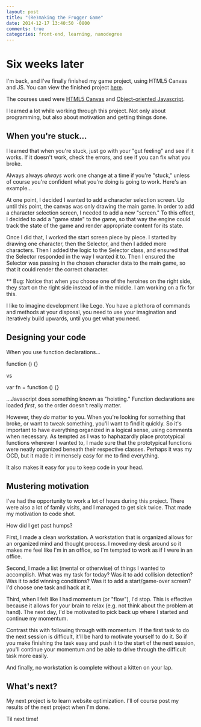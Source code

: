 ```yaml
---
layout: post
title: "(Re)making the Frogger Game"
date: 2014-12-17 13:40:50 -0800
comments: true
categories: front-end, learning, nanodegree
---
```


# Six weeks later

I'm back, and I've finally finished my game project, using HTML5 Canvas and JS. You can view the finished project [here](abustamam.github.io/frontend-nanodegree-arcade-game). 

The courses used were [HTML5 Canvas](https://www.udacity.com/course/viewer#!/c-ud292-nd) and [Object-oriented Javascript](https://www.udacity.com/course/viewer#!/c-ud015-nd).

I learned a lot while working through this project. Not only about programming, but also about motivation and getting things done. 

## When you're stuck...

I learned that when you're stuck, just go with your "gut feeling" and see if it works. If it doesn't work, check the errors, and see if you can fix what you broke. 

Always always _always_ work one change at a time if you're "stuck," unless of course you're confident what you're doing is going to work. Here's an example...

At one point, I decided I wanted to add a character selection screen. Up until this point, the canvas was only drawing the main game. In order to add a character selection screen, I needed to add a new "screen." To this effect, I decided to add a "game state" to the game, so that way the engine could track the state of the game and render appropriate content for its state. 

Once I did that, I worked the start screen piece by piece. I started by drawing one character, then the Selector, and then I added more characters. Then I added the logic to the Selector class, and ensured that the Selector responded in the way I wanted it to. Then I ensured the Selector was passing in the chosen character data to the main game, so that it could render the correct character. 

** Bug: Notice that when you choose one of the heroines on the right side, they start on the right side instead of in the middle. I am working on a fix for this. 

I like to imagine development like Lego. You have a plethora of commands and methods at your disposal, you need to use your imagination and iteratively build upwards, until you get what you need. 

## Designing your code

When you use function declarations...

  function () {}

vs 

  var fn = function () {}

...Javascript does something known as "hoisting." Function declarations are loaded _first_, so the order doesn't really matter. 

However, they _do_ matter to you. When you're looking for something that broke, or want to tweak something, you'll want to find it quickly. So it's important to have everything organized in a logical sense, using comments when necessary. As tempted as I was to haphazardly place prototypical functions wherever I wanted to, I made sure that the prototypical functions were neatly organized beneath their respective classes. Perhaps it was my OCD, but it made it immensely easy for me to find everything. 

It also makes it easy for you to keep code in your head. 

## Mustering motivation

I've had the opportunity to work a lot of hours during this project. There were also a lot of family visits, and I managed to get sick twice. That made my motivation to code shot. 

How did I get past humps? 

First, I made a clean workstation. A workstation that is organized allows for an organized mind and thought process. I moved my desk around so it makes me feel like I'm in an office, so I'm tempted to work as if I were in an office. 

Second, I made a list (mental or otherwise) of things I wanted to accomplish. What was my task for today? Was it to add collision detection? Was it to add winning conditions? Was it to add a start/game-over screen? I'd choose one task and hack at it. 

Third, when I felt like I had momentum (or "flow"), I'd stop. This is effective because it allows for your brain to relax (e.g. not think about the problem at hand). The next day, I'd be motivated to pick back up where I started and continue my momentum.

Contrast this with following through with momentum. If the first task to do the next session is difficult, it'll be hard to motivate yourself to do it. So if you make finishing the task easy and push it to the start of the next session, you'll continue your momentum and be able to drive through the difficult task more easily. 

And finally, no workstation is complete without a kitten on your lap.

## What's next?

My next project is to learn website optimization. I'll of course post my results of the next project when I'm done. 

Til next time! 
